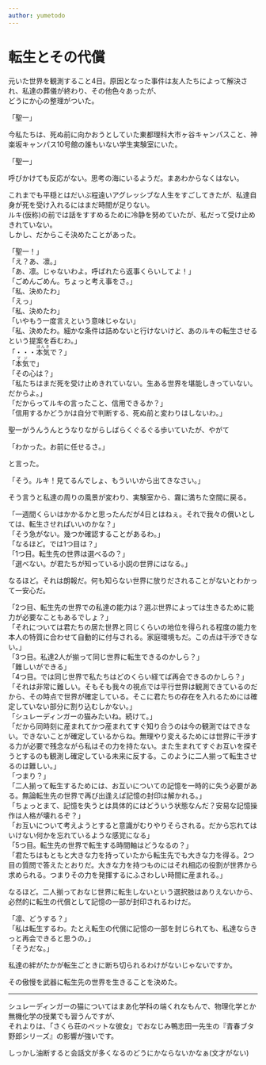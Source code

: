 ```yaml
---
author: yumetodo
---
```


# 転生とその代償

元いた世界を観測すること4日。原因となった事件は友人たちによって解決され、私達の葬儀が終わり、その他色々あったが、  
どうにか心の整理がついた。

「聖一」

今私たちは、死ぬ前に向かおうとしていた東都理科大市ヶ谷キャンパスこと、神楽坂キャンパス10号館の誰もいない学生実験室にいた。

「聖一」

呼びかけても反応がない。思考の海にいるようだ。まあわからなくはない。

これまでも平穏とはだいぶ程遠いアグレッシブな人生をすごしてきたが、私達自身が死を受け入れるにはまだ時間が足りない。  
ルキ(仮称)の前では話をすすめるために冷静を努めていたが、私だって受け止めきれていない。  
しかし、だからこそ決めたことがあった。

「聖一！」  
「え？あ、凛。」  
「あ、凛。じゃないわよ。呼ばれたら返事くらいしてよ！」  
「ごめんごめん。ちょっと考え事をさ。」  
「私、決めたわ」  
「えっ」  
「私、決めたわ」  
「いやもう一度言えという意味じゃない」  
「私、決めたわ。細かな条件は詰めないと行けないけど、あのルキの転生させるという提案を呑むわ。」  
「・・・<ruby>本気<rt>ほんき</rt></ruby>で？」  
「<ruby>本気<rt>マジ</rt></ruby>で」  
「その心は？」  
「私たちはまだ死を受け止めきれていない。生ある世界を堪能しきっていない。だからよ。」  
「だからってルキの言ったこと、信用できるか？」  
「信用するかどうかは自分で判断する、死ぬ前と変わりはしないわ。」  

聖一がうんうんとうなりながらしばらくぐるぐる歩いていたが、やがて

「わかった。お前に任せるさ。」

と言った。

「そう。ルキ！見てるんでしょ、もういいから出てきなさい。」

そう言うと私達の周りの風景が変わり、実験室から、霧に満ちた空間に戻る。

「一週間くらいはかかるかと思ったんだが4日とはねぇ。それで我々の償いとしては、転生させればいいのかな？」  
「そう急がない。幾つか確認することがあるわ。」  
「なるほど。では1つ目は？」  
「1つ目。転生先の世界は選べるの？」  
「選べない。が君たちが知っている小説の世界にはなる。」

なるほど。それは朗報だ。何も知らない世界に放りだされることがないとわかって一安心だ。

「2つ目、転生先の世界での私達の能力は？選ぶ世界によっては生きるために能力が必要なこともあるでしょ？」  
「それについては君たちの居た世界と同じくらいの地位を得られる程度の能力を本人の特質に合わせて自動的に付与される。家庭環境もだ。この点は干渉できない。」  
「3つ目。私達2人が揃って同じ世界に転生できるのかしら？」  
「難しいができる」  
「4つ目。では同じ世界で私たちはどのくらい経てば再会できるのかしら？」  
「それは非常に難しい。そもそも我々の視点では平行世界は観測できているのだから、その時点で世界が確定している。そこに君たちの存在を入れるためには確定していない部分に割り込むしかない。」  
「シュレーディンガーの猫みたいね。続けて。」  
「だから同時刻に産まれてかつ産まれてすぐ知り合うのは今の観測ではできない。できないことが確定しているからね。無理やり変えるためには世界に干渉する力が必要で残念ながら私はその力を持たない。また生まれてすぐお互いを探そうとするのも観測し確定している未来に反する。このように二人揃って転生させるのは難しい。」  
「つまり？」  
「二人揃って転生するためには、お互いについての記憶を一時的に失う必要がある。無論転生先の世界で再び出逢えば記憶の封印は解かれる。」  
「ちょっとまて、記憶を失うとは具体的にはどういう状態なんだ？安易な記憶操作は人格が壊れるぞ？」  
「お互いについて考えようとすると意識がむりやりそらされる。だから忘れてはいけない何かを忘れているような感覚になる」  
「5つ目。転生先の世界で転生する時間軸はどうなるの？」  
「君たちはもともと大きな力を持っていたから転生先でも大きな力を得る。2つ目の質問で答えたとおりだ。大きな力を持つものにはそれ相応の役割が世界から求められる。つまりその力を発揮するにふさわしい時間に産まれる。」

なるほど。二人揃っておなじ世界に転生しないという選択肢はありえないから、必然的に転生の代償として記憶の一部が封印されるわけだ。

「凛、どうする？」  
「私は転生するわ。たとえ転生の代償に記憶の一部を封じられても、私達ならきっと再会できると思うの。」  
「そうだな。」

私達の絆がたかが転生ごときに断ち切られるわけがないじゃないですか。

その傲慢を武器に転生先の世界を生きることを決めた。

---

シュレーディンガーの猫についてはまあ化学科の端くれなもんで、物理化学とか無機化学の授業でも習うんですが、  
それよりは、「さくら荘のペットな彼女」でおなじみ鴨志田一先生の『青春ブタ野郎シリーズ』の影響が強いです。

しっかし油断すると会話文が多くなるのどうにかならないかなぁ(文才がない)
